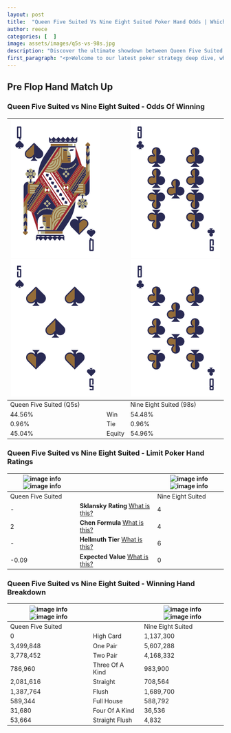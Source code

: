 ```yaml
---
layout: post
title:  "Queen Five Suited Vs Nine Eight Suited Poker Hand Odds | Which Is The Better Hand In Poker? A Complete Guide"
author: reece
categories: [  ]
image: assets/images/q5s-vs-98s.jpg
description: "Discover the ultimate showdown between Queen Five Suited and Nine Eight Suited in poker! Uncover the odds, strategies, and scenarios where one hand triumphs over the other. Get ready to up your poker game with this thrilling analysis."
first_paragraph: "<p>Welcome to our latest poker strategy deep dive, where we're pitting two distinct hands against each other in a high-stakes showdown: Queen Five Suited vs Nine Eight Suited.</p><p>In the dynamic world of poker, every decision counts, and knowing which hand holds the upper hand is key to your success at the table.</p><p>In this article, we'll dissect these two hands, explore the scenarios where one dominates the other, and equip you with the knowledge to make strategic choices that can tip the odds in your favor.</p><p>Get ready to unravel the intriguing dynamics of these poker hands and elevate your game to new heights.</p>"
---
```




[comment]: # (sp0)

## Pre Flop Hand Match Up

<div class="table hand-ratings" markdown="1"> 



### Queen Five Suited vs Nine Eight Suited - Odds Of Winning


    
| ![image info](assets/images/hand1/q.png) ![image info](assets/images/hand1/5.png) |  | ![image info](assets/images/hand2/9.png) ![image info](assets/images/hand2/8.png) |
| -------- | -------- | -------- |
| Queen Five Suited (Q5s) |  | Nine Eight Suited (98s) |
| 44.56% | Win | 54.48% |
| 0.96% | Tie | 0.96% |
| 45.04% | Equity | 54.96% |




[comment]: # (sp1)



### Queen Five Suited vs Nine Eight Suited - Limit Poker Hand Ratings


    
| ![image info](https://www.riverpairs.com/assets/images/hand1/q.png) ![image info](https://www.riverpairs.com/assets/images/hand1/5.png) |  | ![image info](https://www.riverpairs.com/assets/images/hand2/9.png) ![image info](https://www.riverpairs.com/assets/images/hand2/8.png) |
| -------- | -------- | -------- |
| Queen Five Suited |  | Nine Eight Suited |
| - | **Sklansky Rating** [What is this?](/sklansky-rating-explained) | 4 |
| 2 | **Chen Formula** [What is this?](/chen-formula-explained) | 4 |
| - | **Hellmuth Tier** [What is this?](/Hellmuth-tier-explained) | 6 |
| -0.09 | **Expected Value** [What is this?](/expected-value-explained) | 0 |




[comment]: # (sp2)



### Queen Five Suited vs Nine Eight Suited - Winning Hand Breakdown


    
| ![image info](https://www.riverpairs.com/assets/images/hand1/q.png) ![image info](https://www.riverpairs.com/assets/images/hand1/5.png) |  | ![image info](https://www.riverpairs.com/assets/images/hand2/9.png) ![image info](https://www.riverpairs.com/assets/images/hand2/8.png) |
| -------- | -------- | -------- |
| Queen Five Suited |  | Nine Eight Suited |
| 0 | High Card | 1,137,300 |
| 3,499,848 | One Pair | 5,607,288 |
| 3,778,452 | Two Pair | 4,168,332 |
| 786,960 | Three Of A Kind | 983,900 |
| 2,081,616 | Straight | 708,564 |
| 1,387,764 | Flush | 1,689,700 |
| 589,344 | Full House | 588,792 |
| 31,680 | Four Of A Kind | 36,536 |
| 53,664 | Straight Flush | 4,832 |




[comment]: # (sp3)



</div>

[comment]: # (sp4)



[comment]: # (sp5)

